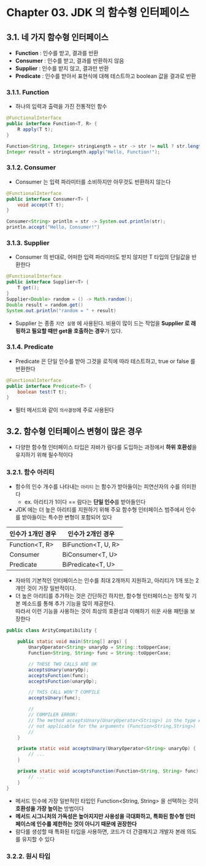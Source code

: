 # Chapter 03. JDK 의 함수형 인터페이스
## 3.1. 네 가지 함수형 인터페이스
- **Function** : 인수를 받고, 결과를 반환
- **Consumer** : 인수를 받고, 결과를 반환하지 않음
- **Supplier** : 인수를 받지 않고, 결과만 반환
- **Predicate** : 인수를 받아서 표현식에 대해 테스트하고 boolean 값을 결과로 반환

### 3.1.1. Function
- 하나의 입력과 출력을 가진 전통적인 함수
```java
@FunctionalInterface
public interface Function<T, R> {
    R apply(T t);
}

Function<String, Integer> stringLength = str -> str != null ? str.length() : 0;
Integer result = stringLength.apply("Hello, Function!");
```

### 3.1.2. Consumer 
- Consumer 는 입력 파라미터를 소비하지만 아무것도 반환하지 않는다
```java
@FunctionalInterface
public interface Consumer<T> {
    void accept(T t);
}

Consumer<String> println = str -> System.out.println(str);
println.accept("Hello, Consumer!")
```

### 3.1.3. Supplier
- Consumer 의 반대로, 어떠한 입력 파라미터도 받지 않지만 T 타입의 단일값을 반환한다
```java
@FunctionalInterface
public interface Supplier<T> {
    T get();
}
Supplier<Double> random = () -> Math.random();
Double result = random.get()
System.out.println("random = " + result)
```
- Supplier 는 종종 `지연 실행` 에 사용된다. 비용이 많이 드는 작업을 **Supplier 로 래핑하고 필요할 때만 get을 호출하는 경우**가 있다.

### 3.1.4. Predicate
- Predicate 은 단일 인수를 받아 그것을 로직에 따라 테스트하고, true or false 를 반환한다
```java
@FunctionalInterface
public interface Predicate<T> {
    boolean test(T t);
}
```
- 필터 메서드와 같이 `의사결정`에 주로 사용된다

## 3.2. 함수형 인터페이스 변형이 많은 경우
- 다양한 함수형 인터페이스 타입은 자바가 람다를 도입하는 과정에서 **하위 호환성**을 유지하기 위해 필수적이다

### 3.2.1. 함수 아리티
- 함수의 인수 개수를 나타내는 `아리티` 는 함수가 받아들이는 피연산자의 수를 의미한다
  - ex. 아리티가 1이다 == 람다는 **단일 인수**를 받아들인다
- JDK 에는 더 높은 아리티를 지원하기 위해 주요 함수형 인터페이스 범주에서 인수를 받아들이는 특수한 변형이 포함되어 있다

|인수가 1개인 경우|인수가 2개인 경우|
|------|---|
|Function<T, R>|BiFunction<T, U, R>|
|Consumer<T>|BiConsumer<T, U>|
|Predicate<T>|BiPredicate<T, U>|
- 자바의 기본적인 인터페이스는 인수를 최대 2개까지 지원하고, 아리티가 1개 또는 2개인 것이 가장 일반적이다.
- 더 높은 아리티를 추가하는 것은 간단하긴 하지만, 함수형 인터페이스는 정적 및 기본 메소드를 통해 추가 기능을 많이 제공한다. <br> 따라서 이런 기능을 사용하는 것이 최상의 호환성과 이해하기 쉬운 사용 패턴을 보장한다
```java
public class ArityCompatibility {

    public static void main(String[] args) {
        UnaryOperator<String> unaryOp = String::toUpperCase;
        Function<String, String> func = String::toUpperCase;

        // THESE TWO CALLS ARE OK
        acceptsUnary(unaryOp);
        acceptsFunction(func);
        acceptsFunction(unaryOp);

        // THIS CALL WON'T COMPILE
        acceptsUnary(func);

        //
        // COMPILER ERROR:
        // The method acceptsUnary(UnaryOperator<String>) in the type ArityCompatibility is
        // not applicable for the arguments (Function<String,String>)
        //
    }

    private static void acceptsUnary(UnaryOperator<String> unaryOp) {
        // ...
    }

    private static void acceptsFunction(Function<String, String> func) {
        // ...
    }
}
```
- 메서드 인수에 가장 일반적인 타입인 Function<String, String> 을 선택하는 것이 **호환성을 가장 높이는** 방법이다
- **메서드 시그니처의 가독성은 높아지지만 사용성을 극대화하고, 특화된 함수형 인터페이스에 인수를 제한하는 것이 아니기 때문에 권장한다**
- 람다를 생성할 때 특화된 타입을 사용하면, 코드가 더 간결해지고 개발자 본래 의도를 유지할 수 있다

### 3.2.2. 원시 타입